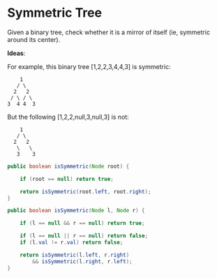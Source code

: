 # Symmetric Tree

Given a binary tree, check whether it is a mirror of itself (ie, symmetric around its center).

**Ideas**:

For example, this binary tree [1,2,2,3,4,4,3] is symmetric:
```
    1
   / \
  2   2
 / \ / \
3  4 4  3
```

But the following [1,2,2,null,3,null,3] is not:
```
    1
   / \
  2   2
   \   \
   3    3
```

```java
public boolean isSymmetric(Node root) {

    if (root == null) return true;

    return isSymmetric(root.left, root.right);
}

public boolean isSymmetric(Node l, Node r) {

    if (l == null && r == null) return true;

    if (l == null || r == null) return false;
    if (l.val != r.val) return false;

    return isSymmetric(l.left, r.right) 
        && isSymmetric(l.right, r.left);
}

```